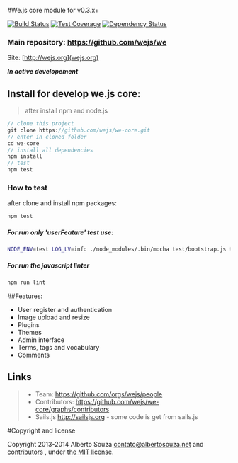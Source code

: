#We.js core module for v0.3.x+

[![Build Status](https://travis-ci.org/wejs/we-core.svg?branch=master)](https://travis-ci.org/wejs/we-core)
[![Test Coverage](https://codeclimate.com/github/wejs/we-core/badges/coverage.svg)](https://codeclimate.com/github/wejs/we-core)
[![Dependency Status](https://david-dm.org/wejs/we-core.png)](https://david-dm.org/wejs/we-core)

### Main repository: https://github.com/wejs/we

Site: [http://wejs.org](wejs.org)

***In active developement***

## Install for develop we.js core:

> after install npm and node.js

```js
// clone this project
git clone https://github.com/wejs/we-core.git
// enter in cloned folder
cd we-core
// install all dependencies
npm install
// test
npm test
```

### How to test

after clone and install npm packages:

```sh
npm test
```

##### For run only 'userFeature' test use:

```sh
NODE_ENV=test LOG_LV=info ./node_modules/.bin/mocha test/bootstrap.js test/**/*.test.js -g 'userFeature'
```

##### For run the javascript linter

```sh
npm run lint
```

##Features:

- User register and authentication
- Image upload and resize
- Plugins
- Themes
- Admin interface
- Terms, tags and vocabulary
- Comments

## Links

> * Team: https://github.com/orgs/wejs/people
> * Contributors: https://github.com/wejs/we-core/graphs/contributors
> * Sails.js  http://sailsjs.org - some code is get from sails.js

#Copyright and license

Copyright 2013-2014 Alberto Souza <contato@albertosouza.net> and [contributors](https://github.com/wejs/we-core/graphs/contributors) , under [the MIT license](LICENSE).
